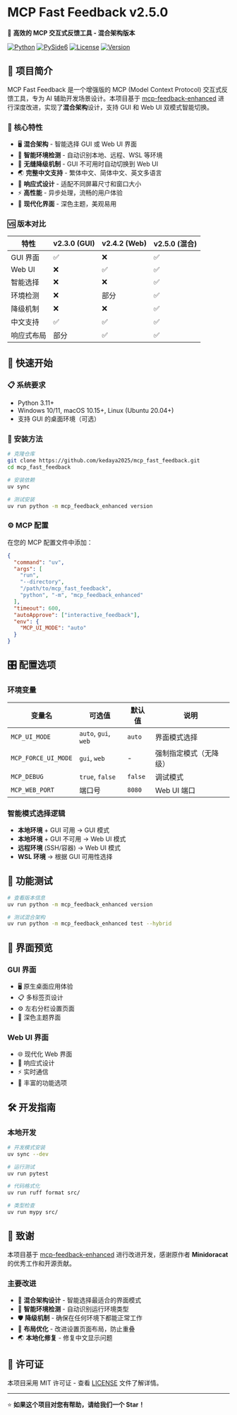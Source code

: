 # MCP Fast Feedback v2.5.0

🚀 **高效的 MCP 交互式反馈工具 - 混合架构版本**

[![Python](https://img.shields.io/badge/Python-3.11+-blue.svg)](https://python.org)
[![PySide6](https://img.shields.io/badge/PySide6-6.8+-green.svg)](https://pypi.org/project/PySide6/)
[![License](https://img.shields.io/badge/License-MIT-yellow.svg)](LICENSE)
[![Version](https://img.shields.io/badge/Version-2.5.0-red.svg)](https://github.com/kedaya2025/mcp_fast_feedback)

## 🎯 **项目简介**

MCP Fast Feedback 是一个增强版的 MCP (Model Context Protocol) 交互式反馈工具，专为 AI 辅助开发场景设计。本项目基于 [mcp-feedback-enhanced](https://github.com/Minidoracat/mcp-feedback-enhanced) 进行深度改进，实现了**混合架构**设计，支持 GUI 和 Web UI 双模式智能切换。

### 🌟 **核心特性**

- 🖥️ **混合架构** - 智能选择 GUI 或 Web UI 界面
- 🧠 **智能环境检测** - 自动识别本地、远程、WSL 等环境
- 🔄 **无缝降级机制** - GUI 不可用时自动切换到 Web UI
- 🌏 **完整中文支持** - 繁体中文、简体中文、英文多语言
- 📱 **响应式设计** - 适配不同屏幕尺寸和窗口大小
- ⚡ **高性能** - 异步处理，流畅的用户体验
- 🎨 **现代化界面** - 深色主题，美观易用

### 🆚 **版本对比**

| 特性 | v2.3.0 (GUI) | v2.4.2 (Web) | **v2.5.0 (混合)** |
|------|-------------|-------------|-----------------|
| GUI 界面 | ✅ | ❌ | ✅ |
| Web UI | ❌ | ✅ | ✅ |
| 智能选择 | ❌ | ❌ | ✅ |
| 环境检测 | ❌ | 部分 | ✅ |
| 降级机制 | ❌ | ❌ | ✅ |
| 中文支持 | ✅ | ✅ | ✅ |
| 响应式布局 | 部分 | ✅ | ✅ |

## 🚀 **快速开始**

### 📋 **系统要求**

- Python 3.11+
- Windows 10/11, macOS 10.15+, Linux (Ubuntu 20.04+)
- 支持 GUI 的桌面环境（可选）

### 🔧 **安装方法**

```bash
# 克隆仓库
git clone https://github.com/kedaya2025/mcp_fast_feedback.git
cd mcp_fast_feedback

# 安装依赖
uv sync

# 测试安装
uv run python -m mcp_feedback_enhanced version
```

### ⚙️ **MCP 配置**

在您的 MCP 配置文件中添加：

```json
{
  "command": "uv",
  "args": [
    "run",
    "--directory",
    "/path/to/mcp_fast_feedback",
    "python", "-m", "mcp_feedback_enhanced"
  ],
  "timeout": 600,
  "autoApprove": ["interactive_feedback"],
  "env": {
    "MCP_UI_MODE": "auto"
  }
}
```

## 🎛️ **配置选项**

### 环境变量

| 变量名 | 可选值 | 默认值 | 说明 |
|--------|--------|--------|------|
| `MCP_UI_MODE` | `auto`, `gui`, `web` | `auto` | 界面模式选择 |
| `MCP_FORCE_UI_MODE` | `gui`, `web` | - | 强制指定模式（无降级） |
| `MCP_DEBUG` | `true`, `false` | `false` | 调试模式 |
| `MCP_WEB_PORT` | 端口号 | `8080` | Web UI 端口 |

### 智能模式选择逻辑

- **本地环境** + GUI 可用 → GUI 模式
- **本地环境** + GUI 不可用 → Web UI 模式
- **远程环境** (SSH/容器) → Web UI 模式
- **WSL 环境** → 根据 GUI 可用性选择

## 🧪 **功能测试**

```bash
# 查看版本信息
uv run python -m mcp_feedback_enhanced version

# 测试混合架构
uv run python -m mcp_feedback_enhanced test --hybrid
```

## 📸 **界面预览**

### GUI 界面
- 🖥️ 原生桌面应用体验
- 📋 多标签页设计
- ⚙️ 左右分栏设置页面
- 🎨 深色主题界面

### Web UI 界面
- 🌐 现代化 Web 界面
- 📱 响应式设计
- ⚡ 实时通信
- 🔧 丰富的功能选项

## 🛠️ **开发指南**

### 本地开发
```bash
# 开发模式安装
uv sync --dev

# 运行测试
uv run pytest

# 代码格式化
uv run ruff format src/

# 类型检查
uv run mypy src/
```

## 🤝 **致谢**

本项目基于 [mcp-feedback-enhanced](https://github.com/Minidoracat/mcp-feedback-enhanced) 进行改进开发，感谢原作者 **Minidoracat** 的优秀工作和开源贡献。

### 主要改进
- 🔄 **混合架构设计** - 智能选择最适合的界面模式
- 🧠 **智能环境检测** - 自动识别运行环境类型
- 🛡️ **降级机制** - 确保在任何环境下都能正常工作
- 📐 **布局优化** - 改进设置页面布局，防止重叠
- 🌏 **本地化修复** - 修复中文显示问题

## 📄 **许可证**

本项目采用 MIT 许可证 - 查看 [LICENSE](LICENSE) 文件了解详情。

---

⭐ **如果这个项目对您有帮助，请给我们一个 Star！**
